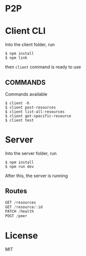 # P2P
# Client CLI

Into the client folder, run 

```shell
$ npm install
$ npm link
```
then `client` command is ready to use

## COMMANDS

Commands available

```shell
$ client -h
$ client post-resources
$ client list-all-resources
$ client get-specific-resource
$ client test
```

# Server

Into the server folder, run

```shell
$ npm install
$ npm run dev
```
After this, the server is running

## Routes

```javascript
GET /resources
GET /resource/:id
PATCH /health
POST /peer
```

# License

MIT

